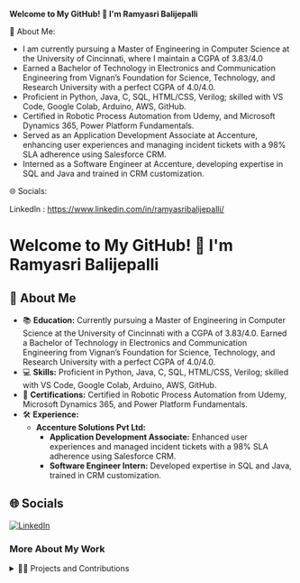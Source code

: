 **Welcome to My GitHub! 👋 I'm Ramyasri Balijepalli**

💫 About Me:
* I am currently pursuing a Master of Engineering in Computer Science at the University of Cincinnati, where I maintain a CGPA of 3.83/4.0
* Earned a Bachelor of Technology in Electronics and Communication Engineering from Vignan’s Foundation for Science, Technology, and Research University with a perfect CGPA of 4.0/4.0.
* Proficient in Python, Java, C, SQL, HTML/CSS, Verilog; skilled with VS Code, Google Colab, Arduino, AWS, GitHub.
* Certified in Robotic Process Automation from Udemy, and Microsoft Dynamics 365, Power Platform Fundamentals.
* Served as an Application Development Associate at Accenture, enhancing user experiences and managing incident tickets with a 98% SLA adherence using Salesforce CRM.
* Interned as a Software Engineer at Accenture, developing expertise in SQL and Java and trained in CRM customization.

🌐 Socials:

  Linkedln : https://www.linkedin.com/in/ramyasribalijepalli/






  # Welcome to My GitHub! 👋 I'm Ramyasri Balijepalli

## 💫 About Me
- 📚 **Education:** Currently pursuing a Master of Engineering in Computer Science at the University of Cincinnati with a CGPA of 3.83/4.0. Earned a Bachelor of Technology in Electronics and Communication Engineering from Vignan’s Foundation for Science, Technology, and Research University with a perfect CGPA of 4.0/4.0.
- 💻 **Skills:** Proficient in Python, Java, C, SQL, HTML/CSS, Verilog; skilled with VS Code, Google Colab, Arduino, AWS, GitHub.
- 🏅 **Certifications:** Certified in Robotic Process Automation from Udemy, Microsoft Dynamics 365, and Power Platform Fundamentals.
- 🛠️ **Experience:**
  - **Accenture Solutions Pvt Ltd:**
    - **Application Development Associate:** Enhanced user experiences and managed incident tickets with a 98% SLA adherence using Salesforce CRM.
    - **Software Engineer Intern:** Developed expertise in SQL and Java, trained in CRM customization.
  
## 🌐 Socials
[![LinkedIn][1.1]][1]

[1.1]: https://img.shields.io/badge/LinkedIn-0077B5?style=flat-square&logo=linkedin&logoColor=white "LinkedIn Badge"
[1]: https://www.linkedin.com/in/ramyasribalijepalli/

### More About My Work
<details>
  <summary>👨‍💻 Projects and Contributions</summary>
  
  - **Personal Finance Tracker with AI-based Advice:** Developed using Python, TensorFlow, improving user engagement by 40%.
  - **COVID-19 Symptom Detection:** Created a logistic regression model that achieved an 85% accuracy rate.
  - **Smart Farming:** Utilized Embedded C and Arduino to increase crop yield by 20% and improve water efficiency by 25%.
</details>



